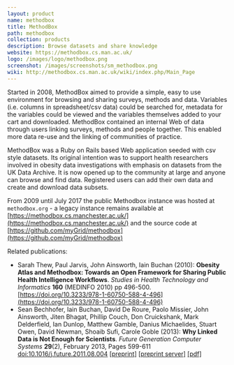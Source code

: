 ```yaml
---
layout: product
name: methodbox
title: MethodBox
path: methodbox
collection: products
description: Browse datasets and share knowledge
website: https://methodbox.cs.man.ac.uk/
logo: /images/logo/methodbox.png
screenshot: /images/screenshots/sm_methodbox.png
wiki: http://methodbox.cs.man.ac.uk/wiki/index.php/Main_Page
---
```


Started in 2008, MethodBox aimed to provide a simple, easy to use environment for browsing and sharing surveys, methods and data. Variables (i.e. columns in spreadsheet/csv data) could be searched for, metadata for the variables could be viewed and the variables themselves added to your cart and downloaded. MethodBox contained an internal Web of data through users linking surveys, methods and people together. This enabled more data re-use and the linking of communities of practice.

MethodBox was a Ruby on Rails based Web application seeded with csv style datasets. Its original intention was to support health researchers involved in obesity data investigations with emphasis on datasets from the UK Data Archive. It is now opened up to the community at large and anyone can browse and find data. Registered users can add their own data and create and download data subsets.

From 2009 until July 2017 the public Methodbox instance was hosted at `methodbox.org` - a legacy instance remains available at [https://methodbox.cs.manchester.ac.uk/](https://methodbox.cs.manchester.ac.uk/) 
and the source code at [https://github.com/myGrid/methodbox](https://github.com/myGrid/methodbox)

Related publications: 
* Sarah Thew, Paul Jarvis, John Ainsworth, Iain Buchan (2010): **Obesity Atlas and Methodbox: Towards an Open Framework for Sharing Public Health Intelligence Workflows**. _Studies in Health Technology and Informatics_ **160** (MEDINFO 2010) pp 496-500. [https://doi.org/10.3233/978-1-60750-588-4-496](https://doi.org/10.3233/978-1-60750-588-4-496)
* Sean Bechhofer, Iain Buchan, David De Roure, Paolo Missier, John Ainsworth, Jiten Bhagat, Phillip Couch, Don Cruickshank, Mark Delderfield, Ian Dunlop, Matthew Gamble, Danius Michaelides, Stuart Owen, David Newman, Shoaib Sufi, Carole Goble (2013): **Why Linked Data is Not Enough for Scientists**. _Future Generation Computer Systems_ **29**(2), February 2013, Pages 599-611 [doi:10.1016/j.future.2011.08.004](https://doi.org/10.1016/j.future.2011.08.004) [[preprint]](http://users.ox.ac.uk/~oerc0033/preprints/research-objects.pdf) [[preprint server]](https://www.research.manchester.ac.uk/portal/en/publications/why-linked-data-is-not-enough-for-scientists(479e591e-b295-4478-b0c7-a145c19dcd45).html) [[pdf]](https://www.escholar.manchester.ac.uk/api/datastream?publicationPid=uk-ac-man-scw:131684&datastreamId=POST-PEER-REVIEW-NON-PUBLISHERS.PDF)
